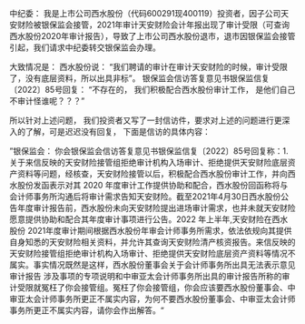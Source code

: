中纪委：
我是上市公司西水股份（代码600291现400119）投资者，因子公司天安财险被银保监会接管，2021年审计天安财险会计年报出现了审计受限（可查询西水股份2020年审计报告），导致了上市公司西水股份退市，退市因银保监会接管引起，我们请求中纪委转交银保监会办理。

大致情况是：
西水股份说： “我们聘请的审计在审计天安财险的时候，审计受限了，没有底层资料，所以出具非标”。
银保监会信访答复意见书银保监信复〔2022〕85号回复： “不存在的， 我们积极配合西水股份审计工作， 是他们自己不审计怪谁呢？？？”

所以针对上述问题， 我们投资者又写了一封信访件，要求对上述的问题进行更深入的了解，可是迟迟没有回复， 下面是信访的具体内容：

”银保监会：
你会银保监会信访答复意见书银保监信复〔2022〕85号回复称：1.关于来信反映的天安财险接管组拒绝审计机构入场审计、拒绝提供天安财险底层资产资料等问题，经核查，天安财险接管以后，积极配合西水股份审计工作，并向西水股份发函表示对其 2020 年度审计工作提供协助和配合，西水股份回函称将与会计师事务所沟通后将审计需求告知天安财险。截至2021年4月30日西水股份公告年度审计报告前，西水股份未向天安财险提出进场审计需求，也并未就天安财险愿意提供协助和配合其年度审计事项进行公告。2022 年上半年,天安财险在西水股份 2021年度审计期间根据西水股份年审会计师事务所需求，依法依规向其提供自身知悉的天安财险相关资料，并允许其查询天安财险清产核资报告。来信反映的天安财险接管组拒绝审计机构入场审计、拒绝提供天安财险底层资产资料等情况不属实。事实情况既然是这样，西水股份董事会关于会计师事务所出具无法表示意见审计报告 涉及事项的专项说明和中审亚太会计师事务所出具的审计报告所称的审计受限就冤枉了你会接管组。冤枉了你会接管组，你会应该要西水股份董事会、中审亚太会计师事务所更正不属实内容，为何不要西水股份董事会、中审亚太会计师事务所更正不属实内容，请你会作出解答。“
